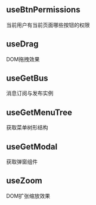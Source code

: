 ## useBtnPermissions

当前用户有当前页面哪些按钮的权限

## useDrag

DOM拖拽效果

## useGetBus

消息订阅与发布实例

## useGetMenuTree

获取菜单树形结构

## useGetModal

获取弹窗组件

## useZoom

DOM扩张缩放效果